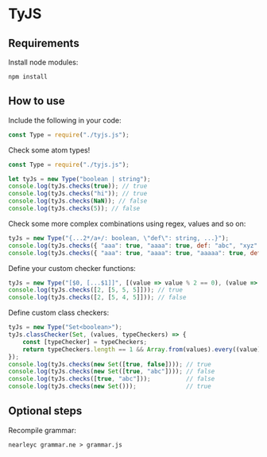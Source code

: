 # TyJS

## Requirements
Install node modules:
```
npm install
```

## How to use

Include the following in your code:
```javascript
const Type = require("./tyjs.js");
```

Check some atom types!
```javascript
const Type = require("./tyjs.js");

let tyJs = new Type("boolean | string");
console.log(tyJs.checks(true)); // true
console.log(tyJs.checks("hi")); // true
console.log(tyJs.checks(NaN)); // false
console.log(tyJs.checks(5)); // false
```

Check some more complex combinations using regex, values and so on:
```javascript
tyJs = new Type("{...2*/a+/: boolean, \"def\": string, ...}");
console.log(tyJs.checks({ "aaa": true, "aaaa": true, def: "abc", "xyz": "abc" }));                // true
console.log(tyJs.checks({ "aaa": true, "aaaa": true, "aaaaa": true, def: "abc", "xyz": "abc" })); // false
```

Define your custom checker functions:
```javascript
tyJs = new Type("[$0, [...$1]]", [(value => value % 2 == 0), (value => value == 5)]);
console.log(tyJs.checks([2, [5, 5, 5]])); // true
console.log(tyJs.checks([2, [5, 4, 5]])); // false
```

Define custom class checkers:
```javascript
tyJs = new Type("Set<boolean>");
tyJs.classChecker(Set, (values, typeCheckers) => {
    const [typeChecker] = typeCheckers;
    return typeCheckers.length == 1 && Array.from(values).every((value) => typeChecker(value));
});
console.log(tyJs.checks(new Set([true, false]))); // true
console.log(tyJs.checks(new Set([true, "abc"]))); // false
console.log(tyJs.checks([true, "abc"]));          // false
console.log(tyJs.checks(new Set()));              // true
```

## Optional steps
Recompile grammar:
```
nearleyc grammar.ne > grammar.js
```
